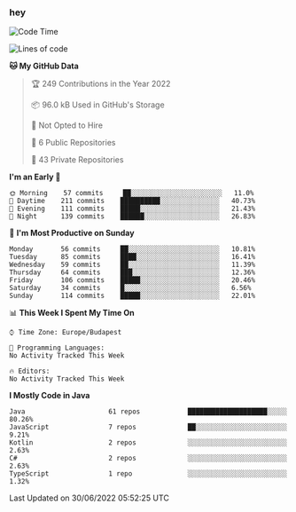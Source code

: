 ### hey

<!--START_SECTION:waka-->
![Code Time](http://img.shields.io/badge/Code%20Time-799%20hrs%209%20mins-blue)

![Lines of code](https://img.shields.io/badge/From%20Hello%20World%20I%27ve%20Written-508%20Thousand%20lines%20of%20code-blue)

**🐱 My GitHub Data** 

> 🏆 249 Contributions in the Year 2022
 > 
> 📦 96.0 kB Used in GitHub's Storage 
 > 
> 🚫 Not Opted to Hire
 > 
> 📜 6 Public Repositories 
 > 
> 🔑 43 Private Repositories  
 > 
**I'm an Early 🐤** 

```text
🌞 Morning    57 commits     ██░░░░░░░░░░░░░░░░░░░░░░░   11.0% 
🌆 Daytime    211 commits    ██████████░░░░░░░░░░░░░░░   40.73% 
🌃 Evening    111 commits    █████░░░░░░░░░░░░░░░░░░░░   21.43% 
🌙 Night      139 commits    ██████░░░░░░░░░░░░░░░░░░░   26.83%

```
📅 **I'm Most Productive on Sunday** 

```text
Monday       56 commits     ██░░░░░░░░░░░░░░░░░░░░░░░   10.81% 
Tuesday      85 commits     ████░░░░░░░░░░░░░░░░░░░░░   16.41% 
Wednesday    59 commits     ██░░░░░░░░░░░░░░░░░░░░░░░   11.39% 
Thursday     64 commits     ███░░░░░░░░░░░░░░░░░░░░░░   12.36% 
Friday       106 commits    █████░░░░░░░░░░░░░░░░░░░░   20.46% 
Saturday     34 commits     █░░░░░░░░░░░░░░░░░░░░░░░░   6.56% 
Sunday       114 commits    █████░░░░░░░░░░░░░░░░░░░░   22.01%

```


📊 **This Week I Spent My Time On** 

```text
⌚︎ Time Zone: Europe/Budapest

💬 Programming Languages: 
No Activity Tracked This Week

🔥 Editors: 
No Activity Tracked This Week

```

**I Mostly Code in Java** 

```text
Java                     61 repos            ████████████████████░░░░░   80.26% 
JavaScript               7 repos             ██░░░░░░░░░░░░░░░░░░░░░░░   9.21% 
Kotlin                   2 repos             ░░░░░░░░░░░░░░░░░░░░░░░░░   2.63% 
C#                       2 repos             ░░░░░░░░░░░░░░░░░░░░░░░░░   2.63% 
TypeScript               1 repo              ░░░░░░░░░░░░░░░░░░░░░░░░░   1.32%

```



 Last Updated on 30/06/2022 05:52:25 UTC
<!--END_SECTION:waka-->
